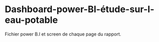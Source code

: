 # Dashboard-power-BI-étude-sur-l-eau-potable

Fichier power B.I  et screen de chaque page du rapport.
